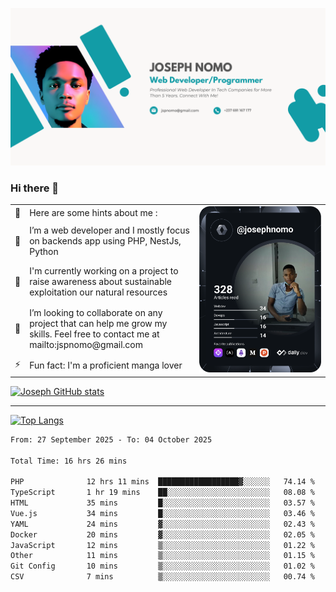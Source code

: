 ![Banner of my profile!](/Joseph_NOMO_NEW.png "Banner")

### Hi there 👋

<!--- | --  | 👋  | Here are some hints about me :                                                                                                 | <td rowspan=6><img src="/devcard.svg" width="400" alt="Joseph NOMO's Dev Card"/></td> |
| --- | --- | ------------------------------------------------------------------------------------------------------------------------------ | ------------------------------------------------------------------------------------- |
| --  | 🔭  | I’m a web developer and I mostly focus on backends app using PHP, NestJs, Python                                               |
| --  | 🦁  | I'm currently working on a project to raise awareness about sustainable exploitation our natural resources                     |
| --  | 👯  | I’m looking to collaborate on any project that can help me grow my skills. Feel free to contact me at mailto:jspnomo@gmail.com |
| --  | ⚡  | Fun fact: I'm a proficient manga lover                                                                                         |
--->

<table>
    <tr>
        <td width="1%">👋</td>
        <td width="55%">Here are some hints about me :</td>
        <td rowspan=6 width="44%"><img src="/devcard.svg" width="400" alt="Joseph NOMO's Dev Card"/></td>
    </tr>
    <tr>
        <td>🔭</td>
        <td>I’m a web developer and I mostly focus on backends app using PHP, NestJs, Python</td>
    </tr>
    <tr>
        <td>🦁</td>
        <td>I'm currently working on a project to raise awareness about sustainable exploitation our natural resources</td>
    </tr>
    <tr>
        <td>👯</td>
        <td>I’m looking to collaborate on any project that can help me grow my skills. Feel free to contact me at mailto:jspnomo@gmail.com</td>
    </tr>
    <tr>
        <td>⚡</td>
        <td>Fun fact: I'm a proficient manga lover</td>
    </tr>

</table>

[![Joseph GitHub stats](https://github-readme-stats-seven-sigma-53.vercel.app/api?username=Jspascal)](https://github.com/Jspascal/github-readme-stats)

---

[![Top Langs](https://github-readme-stats-seven-sigma-53.vercel.app/api/top-langs/?username=Jspascal&layout=compact)](https://github.com/Jspascal/github-readme-stats)

<!--START_SECTION:waka-->

```txt
From: 27 September 2025 - To: 04 October 2025

Total Time: 16 hrs 26 mins

PHP              12 hrs 11 mins  ██████████████████▓░░░░░░   74.14 %
TypeScript       1 hr 19 mins    ██░░░░░░░░░░░░░░░░░░░░░░░   08.08 %
HTML             35 mins         █░░░░░░░░░░░░░░░░░░░░░░░░   03.57 %
Vue.js           34 mins         █░░░░░░░░░░░░░░░░░░░░░░░░   03.46 %
YAML             24 mins         ▓░░░░░░░░░░░░░░░░░░░░░░░░   02.43 %
Docker           20 mins         ▓░░░░░░░░░░░░░░░░░░░░░░░░   02.05 %
JavaScript       12 mins         ▒░░░░░░░░░░░░░░░░░░░░░░░░   01.22 %
Other            11 mins         ▒░░░░░░░░░░░░░░░░░░░░░░░░   01.15 %
Git Config       10 mins         ▒░░░░░░░░░░░░░░░░░░░░░░░░   01.02 %
CSV              7 mins          ▒░░░░░░░░░░░░░░░░░░░░░░░░   00.74 %
```

<!--END_SECTION:waka-->
